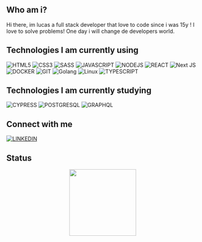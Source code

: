 ## Who am i?
Hi there, im lucas a full stack developer that love to code since i was 15y ! I love to solve problems! One day i will change de developers world.
## Technologies I am currently using
![HTML5](https://img.shields.io/badge/HTML5-E34F26?style=for-the-badge&logo=html5&logoColor=white)
![CSS3](https://img.shields.io/badge/CSS3-1572B6?style=for-the-badge&logo=css3&logoColor=white)
![SASS](https://img.shields.io/badge/Sass-CC6699?style=for-the-badge&logo=sass&logoColor=white)
![JAVASCRIPT](https://img.shields.io/badge/JavaScript-323330?style=for-the-badge&logo=javascript&logoColor=F7DF1E)
![NODEJS](https://img.shields.io/badge/Node.js-43853D?style=for-the-badge&logo=node.js&logoColor=white)
![REACT](https://img.shields.io/badge/React-20232A?style=for-the-badge&logo=react&logoColor=61DAFB)
![Next JS](https://img.shields.io/badge/Next-black?style=for-the-badge&logo=next.js&logoColor=white)
![DOCKER](https://img.shields.io/badge/docker-blue?style=for-the-badge&logo=docker&logoColor=white)
![GIT](https://img.shields.io/badge/GIT-E44C30?style=for-the-badge&logo=git&logoColor=white)
![Golang](https://img.shields.io/badge/Golang-blue?style=for-the-badge&logo=go&logoColor=white)
![Linux](https://img.shields.io/badge/Linux-FCC624?style=for-the-badge&logo=linux&logoColor=black)
![TYPESCRIPT](https://img.shields.io/badge/TypeScript-007ACC?style=for-the-badge&logo=typescript&logoColor=white)

 ## Technologies I am currently studying
![CYPRESS](https://img.shields.io/badge/cypress-white?style=for-the-badge&logo=cypress&logoColor=black)
![POSTGRESQL](https://img.shields.io/badge/postgresql-blue?style=for-the-badge&logo=postgresql&logoColor=white)
![GRAPHQL](https://img.shields.io/badge/graphql-white?style=for-the-badge&logo=graphql&logoColor=pink)


 ## Connect with me
 [![LINKEDIN](https://img.shields.io/badge/LinkedIn-0077B5?style=for-the-badge&logo=linkedin&logoColor=white)](https://www.linkedin.com/in/lucas-bezerra-full-stack-developer/)


## Status
<div align="center">
 <img height="175em" src="https://github-readme-stats.vercel.app/api?username=S-Somnium&show_icons=true&hide=contribs,issues&theme=tokyonight&include_all_commits=true&count_private=true"/>
</div>
